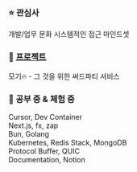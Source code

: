 ### ⭐ 관심사
개발/업무 문화
시스템적인 접근
마인드셋

### 🎯 [프로젝트](https://revil-dev.notion.site)
모기🔥 - 그 것을 위한 써드파티 서비스

### 📖 공부 중 & 체험 중
Cursor, Dev Container
<br>
Next.js, fx, zap
<br>
Bun, Golang
<br>
Kubernetes, Redis Stack, MongoDB
<br>
Protocol Buffer, QUIC
<br>
Documentation, Notion
